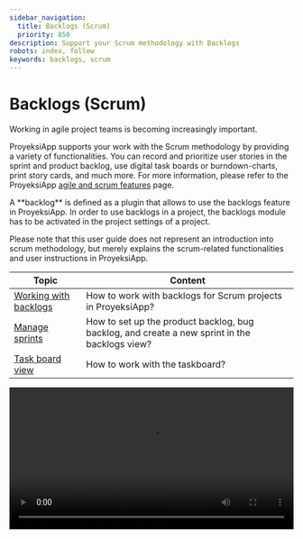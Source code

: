 ```yaml
---
sidebar_navigation:
  title: Backlogs (Scrum)
  priority: 850
description: Support your Scrum methodology with Backlogs
robots: index, follow
keywords: backlogs, scrum
---
```


# Backlogs (Scrum)

Working in agile project teams is becoming increasingly important.

ProyeksiApp supports your work with the Scrum methodology by providing a variety of functionalities. You can record and prioritize user stories in the sprint and product backlog, use digital task boards or burndown-charts, print story cards, and much more. For more information, please refer to the ProyeksiApp [agile and scrum features](https://www.proyeksi.id/collaboration-software-features/scrum-agile-project-management/) page.

<div class="glossary">A **backlog** is defined as a plugin that allows to use the backlogs feature in ProyeksiApp. In order to use backlogs in a project, the backlogs module has to be activated in the project settings of a project.</div>

Please note that this user guide does not represent an introduction into scrum methodology, but merely explains the scrum-related functionalities and user instructions in ProyeksiApp.

| Topic                                       | Content                                                      |
| ------------------------------------------- | ------------------------------------------------------------ |
| [Working with backlogs](work-with-backlogs) | How to work with backlogs for Scrum projects in ProyeksiApp? |
| [Manage sprints](manage-sprints)            | How to set up the product backlog, bug backlog, and create a new sprint in the backlogs view? |
| [Task board view](taskboard)                | How to work with the taskboard?                              |

<video src="https://proyeksiapp-docs.s3.eu-central-1.amazonaws.com/videos/ProyeksiApp-Agile-and-Scrum-Backlogs.mp4" type="video/mp4" controls="" style="width:100%"></video>